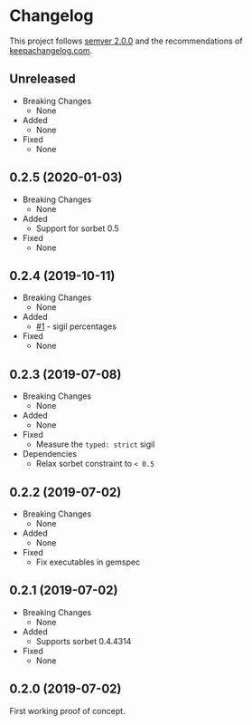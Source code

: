 # Changelog

This project follows [semver 2.0.0](http://semver.org/spec/v2.0.0.html) and the
recommendations of [keepachangelog.com](http://keepachangelog.com/).

## Unreleased

- Breaking Changes
  - None
- Added
  - None
- Fixed
  - None

## 0.2.5 (2020-01-03)

- Breaking Changes
  - None
- Added
  - Support for sorbet 0.5
- Fixed
  - None

## 0.2.4 (2019-10-11)

- Breaking Changes
  - None
- Added
  - [#1](https://github.com/jaredbeck/sorbet-progress/pull/1) - sigil percentages
- Fixed
  - None

## 0.2.3 (2019-07-08)

- Breaking Changes
  - None
- Added
  - None
- Fixed
  - Measure the `typed: strict` sigil
- Dependencies
  - Relax sorbet constraint to `< 0.5`

## 0.2.2 (2019-07-02)

- Breaking Changes
  - None
- Added
  - None
- Fixed
  - Fix executables in gemspec

## 0.2.1 (2019-07-02)

- Breaking Changes
  - None
- Added
  - Supports sorbet 0.4.4314
- Fixed
  - None

## 0.2.0 (2019-07-02)

First working proof of concept.
